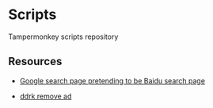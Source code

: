 # Scripts
Tampermonkey  scripts repository



## Resources

* [Google search page pretending to be Baidu search page](GooglePretendingToBaidu/script.user.js)

* [ddrk remove ad](ddrk/script.user.js)